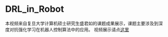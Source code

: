 # DRL_in_Robot
本视频来自复旦大学计算机硕士研究生盛君如的课题成果展示，课题主要涉及到深度对抗强化学习在机器人控制算法中的应用。
视频展示请点[这里](https://github.com/Junru-Sheng/DRL_in_Robot/blob/master/%E6%B7%B1%E5%BA%A6%E5%AF%B9%E6%8A%97%E5%BC%BA%E5%8C%96%E5%AD%A6%E4%B9%A0%E5%9C%A8%E6%9C%BA%E5%99%A8%E4%BA%BA%E6%8E%A7%E5%88%B6%E4%B8%AD%E7%9A%84%E5%BA%94%E7%94%A8.mp4)
